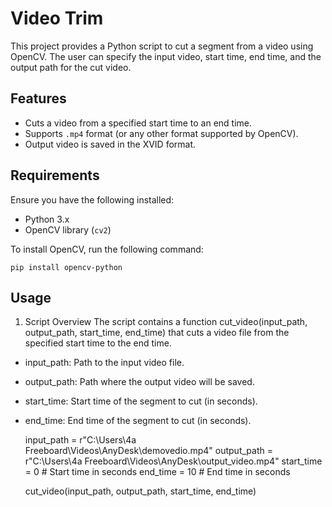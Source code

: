 # Video Trim

This project provides a Python script to cut a segment from a video using OpenCV. The user can specify the input video, start time, end time, and the output path for the cut video.

## Features

- Cuts a video from a specified start time to an end time.
- Supports `.mp4` format (or any other format supported by OpenCV).
- Output video is saved in the XVID format.

## Requirements

Ensure you have the following installed:

- Python 3.x
- OpenCV library (`cv2`)

To install OpenCV, run the following command:


    pip install opencv-python
  
## Usage
1. Script Overview
The script contains a function cut_video(input_path, output_path, start_time, end_time) that cuts a video file from the specified start time to the end time.

- input_path: Path to the input video file.
- output_path: Path where the output video will be saved.
- start_time: Start time of the segment to cut (in seconds).
- end_time: End time of the segment to cut (in seconds).

   input_path = r"C:\Users\4a Freeboard\Videos\AnyDesk\demovedio.mp4"
   output_path = r"C:\Users\4a Freeboard\Videos\AnyDesk\output_video.mp4"
   start_time = 0   # Start time in seconds
   end_time = 10    # End time in seconds

   cut_video(input_path, output_path, start_time, end_time)



